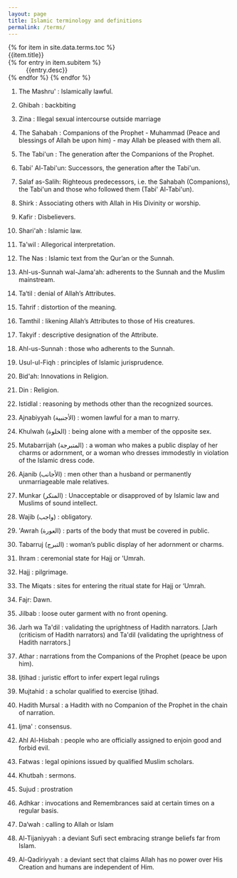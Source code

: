 ```yaml
---
layout: page
title: Islamic terminology and definitions
permalink: /terms/
---
```


<dl>
{% for item in site.data.terms.toc %}
<dt>{{item.title}}</dt>
{% for entry in item.subitem %}
<dd>{{entry.desc}}</dd>
{% endfor %}
{% endfor %}
</dl>

1. The Mashru' : Islamically lawful.
2. Ghibah : backbiting
3. Zina : Illegal sexual intercourse outside marriage
4. The Sahabah : Companions of the Prophet - Muhammad (Peace and blessings of Allah be upon him) - may Allah be pleased with them all.
5. The Tabi'un : The generation after the Companions of the Prophet.
6. Tabi' Al-Tabi'un: Successors, the generation after the Tabi'un.
7. Salaf as-Salih: Righteous predecessors, i.e. the Sahabah (Companions), the Tabi'un and those who followed them (Tabi' Al-Tabi'un).
8. Shirk : Associating others with Allah in His Divinity or worship.
9. Kafir : Disbelievers.
10. Shari'ah : Islamic law.
11. Ta'wil : Allegorical interpretation.
12. The Nas : Islamic text from the Qur’an or the Sunnah.
13. Ahl-us-Sunnah wal-Jama'ah: adherents to the Sunnah and the Muslim mainstream.
14. Ta‘til : denial of Allah’s Attributes.
15. Tahrif : distortion of the meaning.
16. Tamthil : likening Allah’s Attributes to those of His creatures.
17. Takyif : descriptive designation of the Attribute.
18. Ahl-us-Sunnah : those who adherents to the Sunnah.
19. Usul-ul-Fiqh : principles of Islamic jurisprudence.
20. Bid'ah: Innovations in Religion.
21. Din : Religion.
22. Istidlal : reasoning by methods other than the recognized sources.
23. Ajnabiyyah (الأجنبية) : women lawful for a man to marry.
24. Khulwah (الخلوة) : being alone with a member of the opposite sex.
25. Mutabarrijah (المتبرجة) : a woman who makes a public display of her charms or adornment, or a woman who dresses immodestly in violation of the Islamic dress code.
26. Ajanib (الأجانب) : men other than a husband or permanently unmarriageable male relatives.
27. Munkar (المنكر) : Unacceptable or disapproved of by Islamic law and Muslims of sound intellect.
28. Wajib (واجب) : obligatory.
29. 'Awrah (العورة) : parts of the body that must be covered in public.
30. Tabarruj (التبرج) : woman’s public display of her adornment or charms.
31. Ihram : ceremonial state for Hajj or 'Umrah.
32. Hajj : pilgrimage.
33. The Miqats : sites for entering the ritual state for Hajj or ‘Umrah.
34. Fajr: Dawn.
35. Jilbab : loose outer garment with no front opening.
36. Jarh wa Ta'dil : validating the uprightness of Hadith narrators. [Jarh (criticism of Hadith narrators) and Ta'dil (validating the uprightness of Hadith narrators.]
37. Athar : narrations from the Companions of the Prophet (peace be upon him).
38. Ijtihad : juristic effort to infer expert legal rulings
39. Mujtahid : a scholar qualified to exercise Ijtihad.
40. Hadith Mursal : a Hadith with no Companion of the Prophet in the chain of narration.
41. Ijma' : consensus.
42. Ahl Al-Hisbah : people who are officially assigned to enjoin good and forbid evil.
43. Fatwas : legal opinions issued by qualified Muslim scholars.
44. Khutbah : sermons.
45. Sujud : prostration
46. Adhkar : invocations and Remembrances said at certain times on a regular basis.
47. Da‘wah : calling to Allah or Islam


1. Al-Tijaniyyah : a deviant Sufi sect embracing strange beliefs far from Islam.
2. Al-Qadiriyyah : a deviant sect that claims Allah has no power over His Creation and humans are independent of Him.
